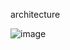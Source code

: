 architecture

![image](https://github.com/lshlsh3690/itterior/assets/77502035/e44f3fab-39d4-428e-8813-18b87d7968eb)
